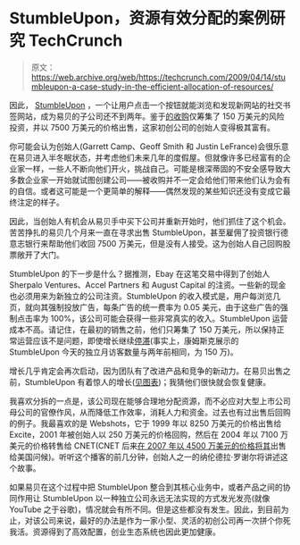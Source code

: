 # StumbleUpon，资源有效分配的案例研究 TechCrunch

> 原文：<https://web.archive.org/web/https://techcrunch.com/2009/04/14/stumbleupon-a-case-study-in-the-efficient-allocation-of-resources/>

因此， [StumbleUpon](https://web.archive.org/web/20230207093425/http://www.stumbleupon.com/) ，一个让用户点击一个按钮就能浏览和发现新网站的社交书签网站，成为易贝的子公司还不到两年。鉴于[的收购](https://web.archive.org/web/20230207093425/https://techcrunch.com/2007/05/30/ebays-stumbleupon-acquisition-confirmed-at-75-million/)仅筹集了 150 万美元的风险投资，并以 7500 万美元的价格出售，这家初创公司的创始人变得极其富有。

你可能会认为创始人(Garrett Camp、Geoff Smith 和 Justin LeFrance)会很乐意在易贝进入半冬眠状态，并考虑他们未来几年的度假屋。但就像许多已经富有的企业家一样，一些人不断向他们开火，挑战自己。可能是根深蒂固的不安全感导致大多数企业家一开始就试图创建公司——被收购并不一定会给他们带来他们认为会有的自信。或者这可能是一个更简单的解释——偶然发现的某些知识还没有变成它最终注定的样子。

因此，当创始人有机会从易贝手中买下公司并重新开始时，他们抓住了这个机会。苦苦挣扎的易贝几个月来一直在寻求出售 StumbleUpon，甚至雇佣了投资银行德意志银行来帮助他们收回 7500 万美元，但是没有人接受。这为创始人自己回购股票敞开了大门。

StumbleUpon 的下一步是什么？据推测，Ebay 在这笔交易中得到了创始人 Sherpalo Ventures、Accel Partners 和 August Capital 的注资。一些新的现金也必须用来为新独立的公司注资。StumbleUpon 的收入模式是，用户每浏览几页，就向其强制投放广告，每条广告的统一费率为 0.05 美元，由于这些广告的强制点击率为 100%，该公司可能会获得一些非常真实的收入。StumbleUpon 运营成本不高。请记住，在最初的销售之前，他们只筹集了 150 万美元，所以保持正常运营应该不是问题，即使增长继续[停滞](https://web.archive.org/web/20230207093425/http://www.quantcast.com/stumbleupon.com)(事实上，康姆斯克展示的 StumbleUpon 今天的独立月访客数量与两年前相同，为 150 万)。

增长几乎肯定会再次启动，因为团队有了改进产品和竞争的新动力。在易贝出售之前，StumbleUpon 有着惊人的增长([见图表](https://web.archive.org/web/20230207093425/https://techcrunch.com/2007/05/30/ebays-stumbleupon-acquisition-confirmed-at-75-million/))；我猜他们很快就会恢复健康。

我喜欢分拆的一点是，该公司现在能够合理地分配资源，而不必应对大型上市公司母公司的官僚作风，从而降低工作效率，消耗人力和资金。过去也有过出售后回购的例子。我最喜欢的是 Webshots，它于 1999 年以 8250 万美元的价格出售给 Excite，2001 年被创始人以 250 万美元的价格回购，然后在 2004 年以 7100 万美元的价格转售给 CNET(CNET 后来[在 2007 年以 4500 万美元的价格将其](https://web.archive.org/web/20230207093425/https://techcrunch.com/2007/10/25/cnet-sells-webshots-for-45-million/)出售给美国问候)。听听这个播客的前几分钟，创始人之一的纳伦德拉·罗谢尔将讲述这个故事。

如果易贝在这个过程中把 StumbleUpon 整合到其核心业务中，或者产品之间的协同作用让 StumbleUpon 以一种独立公司永远无法实现的方式发光发亮(就像 YouTube 之于谷歌)，情况就会有所不同。但是这些都没有发生。因此，到目前为止，对该公司来说，最好的办法是作为一家小型、灵活的初创公司再一次拼个你死我活。资源得到了高效配置，创业生态系统也因此更加健康。